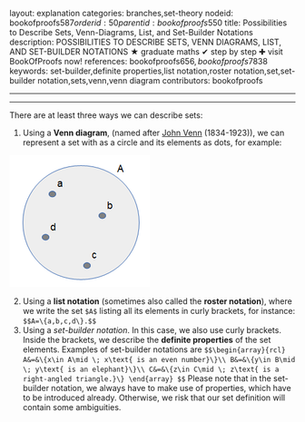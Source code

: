 layout: explanation
categories: branches,set-theory
nodeid: bookofproofs$587
orderid: 50
parentid: bookofproofs$550
title: Possibilities to Describe Sets, Venn-Diagrams, List, and Set-Builder Notations
description: POSSIBILITIES TO DESCRIBE SETS, VENN DIAGRAMS, LIST, AND SET-BUILDER NOTATIONS ★ graduate maths ✔ step by step ✚ visit BookOfProofs now!
references: bookofproofs$656,bookofproofs$7838
keywords: set-builder,definite properties,list notation,roster notation,set,set-builder notation,sets,venn,venn diagram
contributors: bookofproofs

---


---

There are at least three ways we can describe sets:

1. Using a **Venn diagram**, (named after <a href="https://mathshistory.st-andrews.ac.uk/Biographies/Venn/">John Venn</a> (1834-1923)), we can represent a set with as a circle and its elements as dots, for example:


![venn0](https://github.com/bookofproofs/bookofproofs.github.io/blob/main/_sources/_assets/images/examples/venn0.png?raw=true)


2. Using a **list notation** (sometimes also called the **roster notation**), where we write the set `$A$` listing all its elements in curly brackets, for instance: `$$A=\{a,b,c,d\}.$$` 
3. Using a *set-builder notation*. In this case, we also use curly brackets. Inside the brackets, we describe the **definite properties** of the set elements. Examples of set-builder notations are
`$$\begin{array}{rcl}
A&=&\{x\in A\mid \; x\text{ is an even number}\}\\
B&=&\{y\in B\mid \; y\text{ is an elephant}\}\\
C&=&\{z\in C\mid \; z\text{ is a right-angled triangle.}\}
\end{array} $$`
Please note that in the set-builder notation, we always have to make use of properties, which have to be introduced already. Otherwise, we risk that our set definition will contain some ambiguities.
